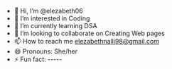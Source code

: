 - 👋 Hi, I’m @elezabeth06
- 👀 I’m interested in Coding
- 🌱 I’m currently learning DSA
- 💞️ I’m looking to collaborate on Creating Web pages
- 📫 How to reach me elezabethnalli98@gmail.com
- 😄 Pronouns: She/her
- ⚡ Fun fact: -----

<!---
elezabeth06/elezabeth06 is a ✨ special ✨ repository because its `README.md` (this file) appears on your GitHub profile.
You can click the Preview link to take a look at your changes.
--->
